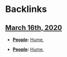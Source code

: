 
# Backlinks
## [March 16th, 2020](<March 16th, 2020.md>)
- **[People](<People.md>):** [Hume](<Hume.md>),

- **[People](<People.md>):** [Hume](<Hume.md>),

